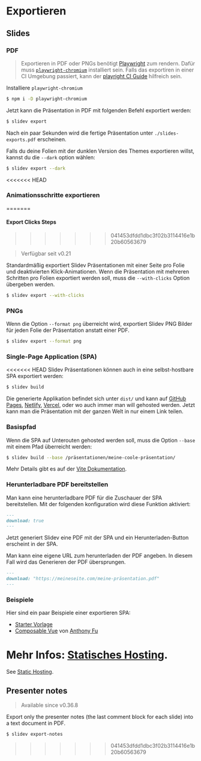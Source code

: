 # Exportieren

## Slides

### PDF

> Exportieren in PDF oder PNGs benötigt [Playwright](https://playwright.dev) zum rendern. Dafür muss [`playwright-chromium`](https://playwright.dev/docs/installation#download-single-browser-binary) installiert sein.
> Falls das exportiren in einer CI Umgebung passiert, kann der [playright CI Guide](https://playwright.dev/docs/ci) hilfreich sein.

Installiere `playwright-chromium`

```bash
$ npm i -D playwright-chromium
```

Jetzt kann die Präsentation in PDF mit folgenden Befehl exportiert werden:

```bash
$ slidev export
```

Nach ein paar Sekunden wird die fertige Präsentation unter `./slides-exports.pdf` erscheinen.

Falls du deine Folien mit der dunklen Version des Themes exportieren willst, kannst du die `--dark` option wählen:

```bash
$ slidev export --dark
```

<<<<<<< HEAD
### Animationsschritte exportieren
=======
#### Export Clicks Steps
>>>>>>> 041453dfdd1dbc3f02b3114416e1b20b60563679

> Verfügbar seit v0.21

Standardmäßig exportiert Slidev Präsentationen mit einer Seite pro Folie und deaktivierten Klick-Animationen. Wenn die Präsentation mit mehreren Schritten pro Folien exportiert werden soll, muss die `--with-clicks` Option übergeben werden.

```bash
$ slidev export --with-clicks
```

### PNGs

Wenn die Option `--format png` überreicht wird, exportiert Slidev PNG Bilder für jeden Folie der Präsentation anstatt einer PDF.

```bash
$ slidev export --format png
```

### Single-Page Application (SPA)

<<<<<<< HEAD
Slidev Präsentationen können auch in eine selbst-hostbare SPA exportiert werden:

```bash
$ slidev build
```

Die generierte Applikation befindet sich unter `dist/` und kann auf [GitHub Pages](https://pages.github.com/), [Netlify](https://netlify.app/), [Vercel](https://vercel.com/), oder wo auch immer man will gehosted werden. Jetzt kann man die Präsentation mit der ganzen Welt in nur einem Link teilen.

### Basispfad

Wenn die SPA auf Unterouten gehosted werden soll, muss die Option `--base` mit einem Pfad überreicht werden:

```bash
$ slidev build --base /präsentationen/meine-coole-präsentation/
```

Mehr Details gibt es auf der [Vite Dokumentation](https://vitejs.dev/guide/build.html#public-base-path).

### Herunterladbare PDF bereitstellen

Man kann eine herunterladbare PDF für die Zuschauer der SPA bereitstellen. Mit der folgenden konfiguration wird diese Funktion aktiviert:

```md
---
download: true
---
```

Jetzt generiert Slidev eine PDF mit der SPA und ein Herunterladen-Button erscheint in der SPA.

Man kann eine eigene URL zum herunterladen der PDF angeben. In diesem Fall wird das Generieren der PDF übersprungen.

```md
---
download: "https://meineseite.com/meine-präsentation.pdf"
---
```

### Beispiele

Hier sind ein paar Beispiele einer exportieren SPA:

- [Starter Vorlage](https://sli.dev/demo/starter)
- [Composable Vue](https://talks.antfu.me/2021/composable-vue) von [Anthony Fu](https://github.com/antfu)

Mehr Infos: [Statisches Hosting](/guide/hosting).
=======
See [Static Hosting](/guide/hosting).

## Presenter notes

> Available since v0.36.8

Export only the presenter notes (the last comment block for each slide) into a text document in PDF.

```bash
$ slidev export-notes
```
>>>>>>> 041453dfdd1dbc3f02b3114416e1b20b60563679
